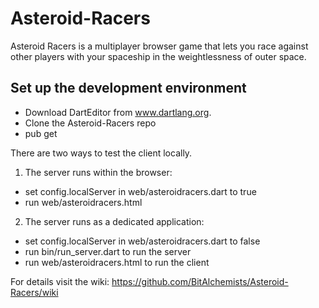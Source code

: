 Asteroid-Racers
===============

Asteroid Racers is a multiplayer browser game that lets you race against other players with your spaceship in the weightlessness of outer space.

Set up the development environment
----------------------------------
- Download DartEditor from www.dartlang.org.
- Clone the Asteroid-Racers repo
- pub get

There are two ways to test the client locally.

1) The server runs within the browser:
- set config.localServer in web/asteroidracers.dart to true
- run web/asteroidracers.html

2) The server runs as a dedicated application:
- set config.localServer in web/asteroidracers.dart to false
- run bin/run_server.dart to run the server
- run web/asteroidracers.html to run the client

For details visit the wiki: https://github.com/BitAlchemists/Asteroid-Racers/wiki
